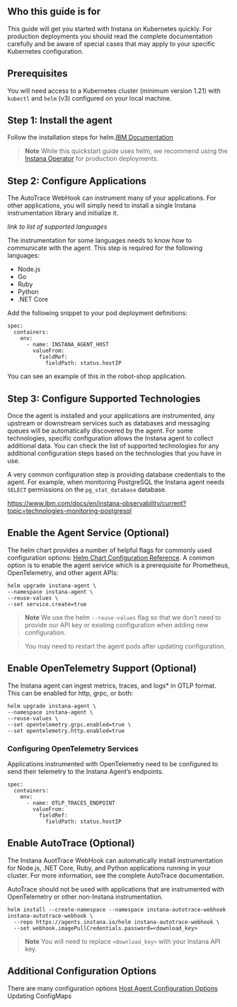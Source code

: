 
## Who this guide is for
This guide will get you started with Instana on Kubernetes quickly. For production deployments you should read the complete documentation carefully and be aware of special cases that may apply to your specific Kubernetes configuration.

## Prerequisites
You will need access to a Kubernetes cluster (minimum version 1.21) with `kubectl` and `helm` (v3) configured on your local machine.

## Step 1: Install the agent
Follow the installation steps for helm.[IBM Documentation](https://www.ibm.com/docs/en/instana-observability/current?topic=requirements-installing-host-agent-kubernetes#install-by-using-the-helm-chart)

> **Note**
> While this  quickstart guide uses helm, we recommend using the [Instana Operator]() for production deployments.

## Step 2: Configure Applications
The AutoTrace WebHook can instrument many of your applications. For other applications, you will simply need to install a single Instana instrumentation library and initialize it.

_link to list of supported languages_

The instrumentation for some languages needs to know how to communicate with the agent. This step is required for the following languages:

* Node.js
* Go
* Ruby
* Python
* .NET Core

Add the following snippet to your pod deployment definitions:
```
spec:
  containers:
    env:
      - name: INSTANA_AGENT_HOST
        valueFrom:
          fieldRef:
            fieldPath: status.hostIP
```

You can see an example of this in the robot-shop application.

## Step 3: Configure Supported Technologies
Once the agent is installed and your applications are instrumented, any upstream or downstream services such as databases and messaging queues will be automatically discovered by the agent. For some technologies, specific configuration allows the Instana agent to collect additional data. You can check the list of supported technologies for any additional configuration steps based on the technologies that you have in use.

A very common configuration step is providing database credentials to the agent. For example, when monitoring PostgreSQL the Instana agent needs `SELECT` permissions on the `pg_stat_database` database.

https://www.ibm.com/docs/en/instana-observability/current?topic=technologies-monitoring-postgresql


## Enable the Agent Service (Optional)
The helm chart provides a number of helpful flags for commonly used configuration options: [Helm Chart Configuration Reference](https://github.com/instana/helm-charts/tree/main/instana-agent#configuration-reference). A common option is to enable the agent service which is a prerequisite for Prometheus, OpenTelemetry, and other agent APIs:

```
helm upgrade instana-agent \
--namespace instana-agent \
--reuse-values \
--set service.create=true
```

> **Note**
> We use the helm `--reuse-values` flag so that we don’t need to provide our API key or existing configuration when adding new configuration.  

> You may need to restart the agent pods after updating configuration.

## Enable OpenTelemetry Support (Optional)
The Instana agent can ingest metrics, traces, and logs* in OTLP format. This can be enabled for http, grpc, or both:

```
helm upgrade instana-agent \
--namespace instana-agent \
--reuse-values \
--set opentelemetry.grpc.enabled=true \
--set opentelemetry.http.enabled=true
```

### Configuring OpenTelemetry Services
Applications instrumented with OpenTelemetry need to be configured to send their telemetry to the Instana Agent’s endpoints.

```
spec:
  containers:
    env:
      - name: OTLP_TRACES_ENDPOINT
        valueFrom:
          fieldRef:
            fieldPath: status.hostIP
```

## Enable AutoTrace (Optional)
The Instana AuotTrace WebHook can automatically install instrumentation for Node.js, .NET Core, Ruby, and Python applications running in your cluster. For more information, see the complete AutoTrace documentation.

AutoTrace should not be used with applications that are instrumented with OpenTelemetry or other non-Instana instrumentation.

```
helm install --create-namespace --namespace instana-autotrace-webhook instana-autotrace-webhook \
  --repo https://agents.instana.io/helm instana-autotrace-webhook \
  --set webhook.imagePullCredentials.password=<download_key>
```

> **Note**
> You will need to replace `<download_key>` with your Instana API key.

## Additional Configuration Options
There are many configuration options 
[Host Agent Configuration Options](https://www.ibm.com/docs/en/instana-observability/current?topic=requirements-installing-host-agent-kubernetes#report-to-multiple-backends)
Updating ConfigMaps